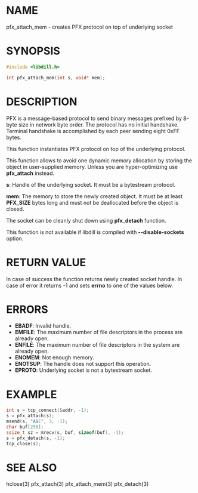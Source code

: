 # NAME

pfx_attach_mem - creates PFX protocol on top of underlying socket

# SYNOPSIS

```c
#include <libdill.h>

int pfx_attach_mem(int s, void* mem);
```

# DESCRIPTION

PFX  is a message-based protocol to send binary messages prefixed by
8-byte size in network byte order. The protocol has no initial
handshake. Terminal handshake is accomplished by each peer sending eight
0xFF bytes.

This function instantiates PFX protocol on top of the underlying
protocol.

This function allows to avoid one dynamic memory allocation by
storing the object in user-supplied memory. Unless you are
hyper-optimizing use **pfx_attach** instead.

**s**: Handle of the underlying socket. It must be a bytestream protocol.

**mem**: The memory to store the newly created object. It must be at least **PFX_SIZE** bytes long and must not be deallocated before the object is closed.

The socket can be cleanly shut down using **pfx_detach** function.

This function is not available if libdill is compiled with **--disable-sockets** option.

# RETURN VALUE

In case of success the function returns newly created socket handle. In case of error it returns -1 and sets **errno** to one of the values below.

# ERRORS

* **EBADF**: Invalid handle.
* **EMFILE**: The maximum number of file descriptors in the process are already open.
* **ENFILE**: The maximum number of file descriptors in the system are already open.
* **ENOMEM**: Not enough memory.
* **ENOTSUP**: The handle does not support this operation.
* **EPROTO**: Underlying socket is not a bytestream socket.

# EXAMPLE

```c
int s = tcp_connect(&addr, -1);
s = pfx_attach(s);
msend(s, "ABC", 3, -1);
char buf[256];
ssize_t sz = mrecv(s, buf, sizeof(buf), -1);
s = pfx_detach(s, -1);
tcp_close(s);
```
# SEE ALSO

hclose(3) pfx_attach(3) pfx_attach_mem(3) pfx_detach(3) 
